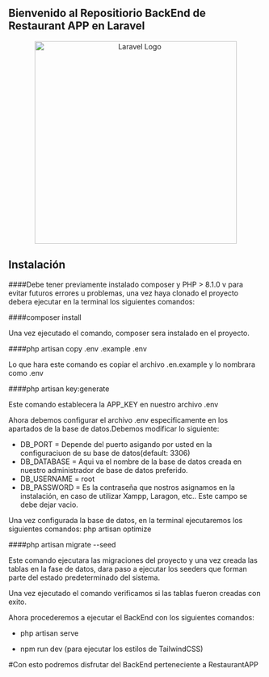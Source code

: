 ## Bienvenido al Repositiorio BackEnd de Restaurant APP en Laravel

<p align="center"><a href="https://laravel.com" target="_blank"><img src="https://raw.githubusercontent.com/laravel/art/master/logo-lockup/5%20SVG/2%20CMYK/1%20Full%20Color/laravel-logolockup-cmyk-red.svg" width="400" alt="Laravel Logo"></a></p>

## Instalación
####Debe tener previamente instalado composer y PHP > 8.1.0 v para evitar futuros errores u problemas, una vez haya clonado el proyecto debera ejecutar en la terminal los siguientes comandos:

####composer install

Una vez ejecutado el comando, composer sera instalado en el proyecto.

####php artisan copy .env .example .env

Lo que hara este comando es copiar el archivo .en.example y lo nombrara como .env

####php artisan key:generate

Este comando establecera la APP_KEY en nuestro archivo .env

Ahora debemos configurar el archivo .env especificamente en los apartados de la base de datos.Debemos modificar lo siguiente:
- DB_PORT = Depende del puerto asigando por usted en la configuraciuon de su base de datos(default: 3306)
- DB_DATABASE = Aqui va el nombre de la base de datos creada en nuestro administrador de base de datos preferido.
- DB_USERNAME = root
- DB_PASSWORD = Es la contraseña que nostros asignamos en la instalación, en caso de utilizar Xampp, Laragon, etc.. Este campo se debe dejar vacio.

Una vez configurada la base de datos, en la terminal ejecutaremos los siguientes comandos:
php artisan optimize

####php artisan migrate --seed

Este comando ejecutara las migraciones del proyecto y una vez creada las tablas en la fase de datos, dara paso a ejecutar los seeders que forman parte del estado predeterminado del sistema.

Una vez ejecutado el comando verificamos si las tablas fueron creadas con exito.

Ahora procederemos a ejecutar el BackEnd con los siguientes comandos:

- php artisan serve

- npm run dev (para ejecutar los estilos de TailwindCSS)


#Con esto podremos disfrutar del BackEnd perteneciente a RestaurantAPP
